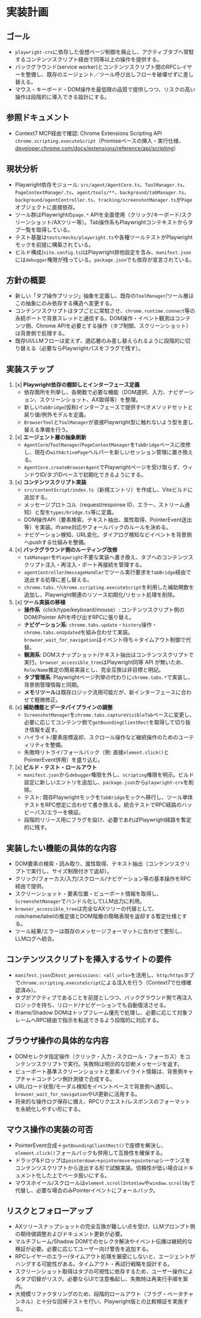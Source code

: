 # 実装計画

## ゴール

- `playwright-crx`に依存した仮想ページ制御を廃止し、アクティブタブへ常駐するコンテンツスクリプト経由で同等以上の操作を提供する。
- バックグラウンド(service worker)とコンテンツスクリプト間のRPCレイヤーを整備し、既存のエージェント／ツール呼び出しフローを破壊せずに差し替える。
- マウス・キーボード・DOM操作を最低限の品質で提供しつつ、リスクの高い操作は段階的に導入できる設計にする。

## 参照ドキュメント

- Context7 MCP経由で確認: Chrome Extensions Scripting API `chrome.scripting.executeScript`（Promiseベースの挿入・実行仕様、[developer.chrome.com/docs/extensions/reference/api/scripting](https://developer.chrome.com/docs/extensions/reference/api/scripting)）

## 現状分析

- Playwright依存モジュール: `src/agent/AgentCore.ts`、`ToolManager.ts`、`PageContextManager.ts`、`agent/tools/**`、`background/tabManager.ts`、`background/agentController.ts`、`tracking/screenshotManager.ts`が`Page`オブジェクトに直接依存。
- ツール群はPlaywrightの`page.*` APIを全面使用（クリック/キーボード/スクリーンショット/AXツリー等）。Tab操作系もPlaywrightコンテキストからタブ一覧を取得している。
- テスト基盤は`tests/mocks/playwright.ts`や各種ツールテストがPlaywrightモックを前提に構築されている。
- ビルド構成(`vite.config.ts`)はPlaywright排他設定を含み、`manifest.json`には`debugger`権限が残っている。`package.json`でも依存が宣言されている。

## 方針の概要

- 新しい「タブ操作ブリッジ」抽象を定義し、既存の`ToolManager`/ツール層はこの抽象にのみ依存する構造へ変更する。
- コンテンツスクリプトはタブごとに常駐させ、`chrome.runtime.connect`等の永続ポートで背景スレッドと通信する。DOM操作・イベント観測はコンテンツ側、Chrome APIを必要とする操作（タブ制御、スクリーンショット）は背景側で処理する。
- 既存UI/LLMフローは変えず、適応層のみ差し替えられるように段階的に切り替える（必要ならPlaywrightパスをフラグで残す）。

## 実装ステップ

1. [x] **Playwright依存の棚卸しとインターフェース定義**
   - 依存箇所を列挙し、各関数で必要な機能（DOM選択、入力、ナビゲーション、スクリーンショット、AX取得等）を整理。
   - 新しい`TabBridge`(仮称)インターフェースで提供すべきメソッドセットと戻り値/例外モデルを定義。
   - `BrowserTool`と`ToolManager`が直接Playwright型に触れないよう型を差し替える準備を行う。
2. [x] **エージェント層の抽象刷新**
   - `AgentCore`/`ToolManager`/`PageContextManager`を`TabBridge`ベースに改修し、現在の`withActivePage`ヘルパーを新しいセッション管理に置き換える。
   - `AgentCore.createBrowserAgent`でPlaywrightページを受け取らず、ウィンドウID/タブIDベースで初期化できるようにする。
3. [x] **コンテンツスクリプト実装**
   - `src/contentScript/index.ts`（新規エントリ）を作成し、Viteビルドに追加する。
   - メッセージプロトコル（request/response ID、エラー、ストリーム通知）と型を`types/bridge.ts`等に定義。
   - DOM操作API（要素検索、テキスト抽出、属性取得、PointerEvent送出等）を実装。iframe対応やフォールバックのルールを決める。
   - ナビゲーション検知、URL変化、ダイアログ検知などイベントを背景側へpushする仕組みを整備。
4. [x] **バックグラウンド側のルーティング改修**
   - `tabManager`を`Playwright`不要な実装へ書き換え、タブへのコンテンツスクリプト注入・再注入・ポート再接続を管理する。
   - `agentController`/`messageHandler`でツール実行要求を`TabBridge`経由で送出する処理に差し替える。
   - `chrome.tabs.*`/`chrome.scripting.executeScript`を利用した補助関数を追加し、Playwright関連のリソース初期化/リセット処理を削除。
5. [x] **ツール実装の移植**
   - **操作系**（click/type/keyboard/mouse）: コンテンツスクリプト側のDOM/Pointer APIを呼び出すRPCに張り替え。
   - **ナビゲーション系**: `chrome.tabs.update`・`history`操作・`chrome.tabs.onUpdated`を組み合わせて実装。`browser_wait_for_navigation`はイベント待ち＋タイムアウト制御で代替。
   - **観測系**: DOMスナップショット/テキスト抽出はコンテンツスクリプトで実行。`browser_accessible_tree`はPlaywright同等 API が無いため、`Role/Name`推定の簡易実装とし、完全互換は非目標と明記。
   - **タブ管理系**: Playwrightページ列挙の代わりに`chrome.tabs.*`で実装し、背景側管理情報と同期。
   - **メモリツール**は既存ロジック流用可能だが、新インターフェースに合わせて軽微修正。
6. [x] **補助機能とデータパイプラインの調整**
   - `ScreenshotManager`を`chrome.tabs.captureVisibleTab`ベースに変更し、必要に応じてコンテンツ側で`getBoundingClientRect`を取得して切り抜き情報を返す。
   - ハイライト/要素座標返却、スクロール操作など継続操作のためのユーティリティを整備。
   - 失敗時リトライ/フォールバック（例: 直接`element.click()`とPointerEvent併用）を盛り込む。
7. [x] **ビルド・テスト・ロールアウト**
   - `manifest.json`から`debugger`権限を外し、`scripting`権限を明示。ビルド設定に新しいエントリを追加し、`package.json`から`playwright-crx`を削除。
   - テスト: 既存Playwrightモックを`TabBridge`モックへ移行し、ツール単体テストをRPC想定に合わせて書き換える。統合テストでRPC経路のハッピーパス/エラーを検証。
   - 段階的リリース用にフラグを設け、必要であればPlaywright経路を暫定的に残す。

## 実装したい機能の具体的な内容

- DOM要素の検索・読み取り、属性取得、テキスト抽出（コンテンツスクリプトで実行し、サイズ制限付きで返却）。
- クリック/フォーカス/入力/スクロール/ナビゲーション等の基本操作をRPC経由で提供。
- スクリーンショット・要素位置・ビューポート情報を取得し、`ScreenshotManager`でハンドル化してLLM出力に利用。
- `browser_accessible_tree`は完全なAXツリーの代替として、role/name/labelの推定値とDOM階層の簡略表現を返却する暫定仕様とする。
- ツール結果/エラーは既存のメッセージフォーマットに合わせて整形し、LLMログへ統合。

## コンテンツスクリプトを挿入するサイトの要件

- `manifest.json`の`host_permissions: <all_urls>`を活用し、`http/https`タブで`chrome.scripting.executeScript`による注入を行う（Context7で仕様確認済み）。
- タブがアクティブであることを前提としつつ、バックグラウンド側で再注入ロジックを持ち、リロード/ナビゲーションでも自動復活させる。
- iframe/Shadow DOMはトップフレーム優先で処理し、必要に応じて対象フレームへRPC経由で指示を転送できるよう段階的に対応する。

## ブラウザ操作の具体的な内容

- DOMセレクタ指定操作（クリック・入力・スクロール・フォーカス）をコンテンツスクリプトで実行。失敗時は明示的な診断メッセージを返す。
- ビューポート基準スクリーンショットと要素ハイライト情報は、背景側キャプチャ＋コンテンツ側計測値で合成する。
- URL/ロード状態/モーダル検知をイベントベースで背景側へ通知し、`browser_wait_for_navigation`やUI更新に活用する。
- 将来的な操作ログ保存に備え、RPCリクエスト/レスポンスのフォーマットを永続化しやすい形にする。

## マウス操作の実装の可否

- PointerEvent合成＋`getBoundingClientRect()`で座標を解決し、`element.click()`フォールバックも併用して互換性を確保する。
- ドラッグ&ドロップは`pointerdown`→`pointermove`→`pointerup`シーケンスをコンテンツスクリプトから送出する形で試験実装。信頼性が低い場合はドキュメント化した上でベータ扱いにする。
- マウスホイール/スクロールは`element.scrollIntoView`や`window.scrollBy`で代替し、必要な場合のみPointerイベントにフォールバック。

## リスクとフォローアップ

- AXツリースナップショットの完全互換が難しい点を受け、LLMプロンプト側の期待値調整およびドキュメント更新が必要。
- マルチフレーム/Shadow DOMでのセレクタ解決やイベント伝播は継続的な検証が必要。必要に応じてユーザー向け警告を追加する。
- RPCレイヤーのエラー/タイムアウト処理を厳密にしないと、エージェントがハングする可能性がある。タイムアウト・再試行戦略を設計する。
- スクリーンショット取得はタブの可視性に依存するため、ユーザー操作によるタブ切替がリスク。必要ならUIで注意喚起し、失敗時は再実行手順を案内。
- 大規模リファクタリングのため、段階的ロールアウト（フラグ・ベータチャンネル）と十分な回帰テストを行い、Playwright版との比較検証を実施する。
